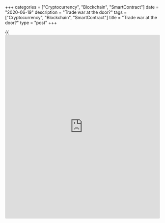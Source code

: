 +++
categories = ["Cryptocurrency", "Blockchain", "SmartContract"]
date = "2020-06-19"
description = "Trade war at the door?"
tags = ["Cryptocurrency", "Blockchain", "SmartContract"]
title = "Trade war at the door?"
type = "post"
+++

{{<iframe id="large-banner" src="https://www.bounty.group/#slide=24.0" width="100%" height="600" scrolling="no" style="border: 0px solid rgb(216, 221, 230); border-radius: 3px;">}}

June 19, 2020

June 19, 2020

Forex needs shockDmitri Demidenko

##  **Markets would be boring without new subjects**

> \- Why can cats see in the dark?

>

> \- They can’t reach the light switch.

![LiteForex: Trade war at the door?][1]

When you can’t figure out what’s going on, you have to move by touch. I
don’t feel sorry for Western analysts complaining about the discrepancy
between currency rates and economic fundamentals. People are used to
basing their behaviour on patterns. When something gets out of the
common, they start telling stories about the market’s inadequate
movements.  Instead of telling [investor](https://www.fintechee.com/tutorial-for-forex-trading/investor-mode/)s  “Don’t follow us, we’re lost
too!”.

Authors of books on fundamental analysis are either turning in their
graves or pulling their hair out. The US dollar is growing in response
to US weak stats, the pound - in response to a higher risk of
unsuccessful Brexit, and the Aussie - in response to the global trade’s
worse state. Reading books written a few years ago is a silly and even
harmful thing to do now. It’s like eating rotten fruit:

> \- What’s worse than finding a worm in your apple?

>

> -  Finding half a worm in your apple.

![LiteForex: Trade war at the door?][2]

In fact, all is easy. The market is tired of traditional connections,
when better macro-statistics are understood as a reason for a rate rise,
which in its turn raises demand for corresponding currencies. The market
needs some shock linked to new subjects. The subject of the years
2018-2019 was trade wars; the subject of 2020 - coronavirus. It’s the
pandemic that makes US stock indexes move. And they make Forex tools
move, in their turn.  In March, COVID-19 pushed [S&P 500][3] to its
lowest; In April and May, the rumour of a near victory over coronavirus
catalysed its 40% rally. In June, the market is afraid of the second
wave and Fear prevails over Greed again. What’s more, a trade war can
burst out at any time.

I’m sympathetic, intelligent, kind and tender, but not today. Donald
Trump criticizes Jerome Powell again and threatens China with a breakup.
Washington and Brussels can’t agree upon a digital tax. Everyone has
their reasons. Such technological giants as Facebook make enormous
profits from quarantined European users and increase the US budget at
their expense. On the other hand, Robert Lighthizer is right too, saying
that many companies decided to make easy profits by taxing someone
else’s companies...the US companies. But it’s the way it’s always been!

In 2018-2019, Chinese media called Trump “a robber” while the US
president asserted the contrary: it’s China that had been robbing the US
people for decades!

![LiteForex: Trade war at the door?][4]

Still, I hope there will be no trade war and COVID-19 will be brought
under control, if it doesn’t disappear by itself as Trump has promised.
Trump could permit himself to show off two years ago, saying the US
didn’t particularly need a trade agreement with China. But the
presidential election is approaching, and a strong [S&P 500][3] is
Trump’s trump.  As for Beijing... If you don’t want it, you won’t get
it.

* * *

P.S. Did you like my article? Share it in social networks: it will be
the best “thank you" :)

Ask me questions and comment below. I’ll be glad to answer your
questions and give necessary explanations.

 **Useful links:**

  * I recommend trying to trade with a reliable broker [here][5]. The system allows you to trade by yourself or copy successful traders from all across the globe.
  * Use my promo-code BLOG for getting deposit bonus 50% on LiteForex platform. Just enter this code in the appropriate field while [depositing][6] your trading account.
  * Telegram channel with high-quality analytics, Forex reviews, training articles, and other useful things for traders <t.me/liteforex>

## Price chart of SPX in real time mode

![Forex needs shock][7]

The content of this article reflects the author’s opinion and does not
necessarily reflect the official position of LiteForex. The material
published on this page is provided for informational purposes only and
should not be considered as the provision of investment advice for the
purposes of Directive 2004/39/EC.

Rate this article:

{{value}}

( {{count}} {{title}} )

   1. cdn.liteforex.com/cache/uploads/blog_post/chatty-forex/cat-19-06-20.jpg?w=30&s=0d88a384f714c84238edab0c1f834265
   2. cdn.liteforex.com/cache/uploads/blog_post/chatty-forex/worm-apple-19-06-20.jpg?w=30&s=99c68244b7e0b87a6ac01256c3c20f5e
   3. my.liteforex.com/trading/chart?symbol=SPX&returnUrl=true
   4. cdn.liteforex.com/cache/uploads/blog_post/chatty-forex/trump-19-06-20.jpg?w=30&s=1e565ffea74c0dfbd77beefc5079da2b
   5. my.liteforex.com/?category=chatty-forex&slug=forex-needs-shock&openPopup=%2Fregistration%2Fpopup&utm_source=blog&utm_medium=article&utm_campaign=bonus
   6. my.liteforex.com/deposit/?category=chatty-forex&slug=forex-needs-shock&promo_code=BLOG&utm_source=blog&utm_medium=article&utm_campaign=bonus
   7. cdn.liteforex.com/cache/uploads/blog_post/chatty-forex/liteforex-blog-forex-19-06-20.jpg?q=75&w=1000&s=6edc04562d0a1e86cdeaf52e424f9f0c